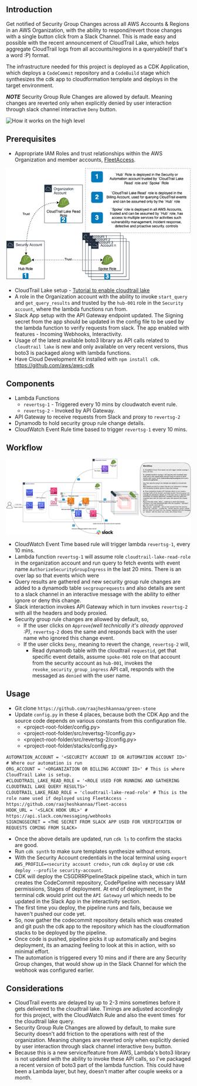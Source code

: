 

## Introduction
Get notified of Security Group Changes across all AWS Accounts & Regions in an AWS Organization, with the ability to respond/revert those changes with a single button click from a Slack Channel.
This is made easy and possible with the recent announcement of CloudTrail Lake, which helps aggregate CloudTrail logs from all accounts/regions in a queryable(if that's a word :P) format.

The infrastructure needed for this project is deployed as a CDK Application, which deploys a `CodeCommit` repository and a `CodeBuild` stage which synthesizes the cdk app to cloudformation template and deploys in the target environment.

***NOTE*** Security Group Rule Changes are allowed by default. Meaning changes are reverted only when explicitly denied by user interaction through slack channel interactive `Deny` button.

![How it works on the high level](SecurityGroupRevertChatOps.gif)

## Prerequisites
* Appropriate IAM Roles and trust relationships within the AWS Organization and member accounts, [FleetAccess](https://github.com/raajheshkannaa/fleet-access).
	
![An ideal setup would be like this](SecurityGroupRevertIAMRoleStructure.png)
* CloudTrail Lake setup - [Tutorial to enable cloudtrail lake](https://aws.amazon.com/blogs/mt/announcing-aws-cloudtrail-lake-a-managed-audit-and-security-lake/)
* A role in the Organization account with the ability to invoke `start_query` and `get_query_results` and trusted by the `hub-001` role in the `Security account`, where the lambda functions run from.
* Slack App setup with the API Gateway endpoint updated. The Signing secret from the app should be updated in the config file to be used by the lambda function to verify requests from slack. The app enabled with features - Incoming Webhooks, Interactivity.
* Usage of the latest available boto3 library as API calls related to `cloudtrail lake` is new and only available on very recent versions, thus boto3 is packaged along with lambda functions.
* Have Cloud Development Kit installed with `npm install cdk`. https://github.com/aws/aws-cdk

## Components
* Lambda Functions
	* `revertsg-1` - Triggered every 10 mins by cloudwatch event rule.
	* `revertsg-2` - Invoked by API Gateway.
* API Gateway to receive requests from Slack and proxy to `revertsg-2`
* Dynamodb to hold security group rule change details.
* CloudWatch Event Rule time based to trigger `revertsg-1` every 10 mins.



## Workflow
![Security Group Change Detection & Response](SecurityGroupRevertChatOps.drawio.png)
* CloudWatch Event Time based rule will trigger lambda `revertsg-1`, every 10 mins.
* Lambda function `revertsg-1` will assume role `cloudtrail-lake-read-role` in the organization account and run query to fetch events with event name `AuthorizeSecurityGroupIngress` in the last 20 mins. There is an over lap so that events which were 
* Query results are gathered and new security group rule changes are added to a dynamodb table `secgrouprequests` and also details are sent to a slack channel in an interactive message with the ability to either ignore or deny this change.
* Slack interaction invokes API Gateway which in turn invokes `revertsg-2` with all the headers and body proxied.
* Security group rule changes are allowed by default, so, 
	* If the user clicks on `Approve`_(well technically it's already approved :P)_, `revertsg-2` does the same and responds back with the user name who ignored this change event.
	* If the user clicks `Deny`, meaning to revert the change, `revertsg-2` will,
		* Read dynamodb table with the cloudtrail `requestid`, get that specific event details, assume `spoke-001` role on that account from the security account as `hub-001`, invokes the `revoke_security_group_ingress` API call, responds with the messaged as `denied` with the user name.

## Usage
* Git clone `https://github.com/raajheshkannaa/green-stone`
* Update `config.py` in these 4 places, because both the CDK App and the source code depends on various constants from this configuration file.
	* <project-root-folder/config.py>
	* <project-root-folder/src/revertsg-1/config.py>
	* <project-root-folder/src/revertsg-2/config.py>
	* <project-root-folder/stacks/config.py>

```
AUTOMATION_ACCOUNT = '<SECURITY ACCOUNT ID OR AUTOMATION ACCOUNT ID>' # Where our automation is run
ORG_ACCOUNT = '<ORGANIZATION OR BILLING ACCOUNT ID>' # This is where CloudTrail Lake is setup.
#CLOUDTRAIL_LAKE_READ_ROLE = '<ROLE USED FOR RUNNING AND GATHERING CLOUDTRAIL LAKE QUERY RESULTS>'
CLOUDTRAIL_LAKE_READ_ROLE = 'cloudtrail-lake-read-role' # This is the role name used if deployed using FleetAccess - https://github.com/raajheshkannaa/fleet-access 
HOOK_URL = '<SLACK HOOK URL>' # https://api.slack.com/messaging/webhooks
SIGNINGSECRET = <THE SECRET FROM SLACK APP USED FOR VERIFICATION OF REQUESTS COMING FROM SLACK>
```
* Once the above details are updated, run `cdk ls` to confirm the stacks are good.
* Run `cdk synth` to make sure templates synthesize without errors.
* With the Security Account credentials in the local terminal using `export AWS_PROFILE=<security account creds>`, run `cdk deploy` or use `cdk deploy --profile security-account`.
* CDK will deploy the CSGDRRPipelineStack pipeline stack, which in turn creates the CodeCommit repository, CodePipeline with necessary IAM permissions, Stages of deployment. At end of deployment, in the terminal cdk would print out the `API Gateway` url which needs to be updated in the Slack App in the interactivity section.
* The first time you deploy, the pipeline runs and fails, because we haven't pushed our code yet.
* So, now gather the codecommit repository details which was created and git push the cdk app to the repository which has the cloudformation stacks to be deployed by the pipeline.
* Once code is pushed, pipeline picks it up automatically and begins deployment, its an amazing feeling to look at this in action, with so minimal effort.
* The automation is triggered every 10 mins and if there are any Security Group changes, that would show up in the Slack Channel for which the webhook was configured earlier.


## Considerations
* CloudTrail events are delayed by up to 2-3 mins sometimes before it gets delivered to the cloudtrail lake. Timings are adjusted accordingly for this project, with the CloudWatch Rule and also the event times` for the cloudtrail lake query.
* Security Group Rule Changes are allowed by default, to make sure Security doesn't add friction to the operations with rest of the organization. Meaning changes are reverted only when explicitly denied by user interaction through slack channel interactive `Deny` button.
* Because this is a new service/feature from AWS, Lambda's boto3 library is not updated with the ability to invoke these API calls, so I've packaged a recent version of boto3 part of the lambda function. This could have been a Lambda layer, but hey, doesn't matter after couple weeks or a month.



